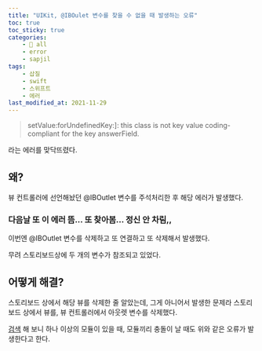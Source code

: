 ```yaml
---
title: "UIKit, @IBOulet 변수를 찾을 수 없을 때 발생하는 오류"
toc: true
toc_sticky: true
categories:
    - 📂 all
    - error
    - sapjil
tags:
    - 삽질
    - swift
    - 스위프트
    - 에러
last_modified_at: 2021-11-29
---
```


> setValue:forUndefinedKey:]: this class is not key value coding-compliant for the key answerField.

라는 에러를 맞닥뜨렸다.

## 왜?

뷰 컨트롤러에 선언해놨던 @IBOutlet 변수를 주석처리한 후 해당 에러가 발생했다.

### 다음날 또 이 에러 뜸... 또 찾아봄... 정신 안 차림,,

이번엔 @IBOutlet 변수를 삭제하고 또 연결하고 또 삭제해서 발생했다.

무려 스토리보드상에 두 개의 변수가 참조되고 있었다.

## 어떻게 해결?

스토리보드 상에서 해당 뷰를 삭제한 줄 알았는데, 그게 아니어서 발생한 문제라 스토리보드 상에서 뷰를, 뷰 컨트롤러에서 아웃렛 변수를 삭제했다.

[검색](https://stackoverflow.com/questions/38308329/swift-setvalueforundefinedkey-this-class-is-not-key-value-coding-compliant-f) 해 보니 하나 이상의 모듈이 있을 때, 모듈끼리 충돌이 날 때도 위와 같은 오류가 발생한다고 한다.
